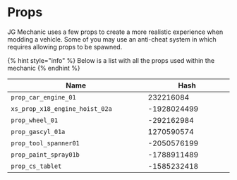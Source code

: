 # Props

JG Mechanic uses a few props to create a more realistic experience when modding a vehicle. Some of you may use an anti-cheat system in which requires allowing props to be spawned.

{% hint style="info" %}
Below is a list with all the props used within the mechanic
{% endhint %}

<table><thead><tr><th width="350">Name</th><th width="230">Hash</th></tr></thead><tbody><tr><td><code>prop_car_engine_01</code></td><td>232216084</td></tr><tr><td><code>xs_prop_x18_engine_hoist_02a</code></td><td>-1928024499</td></tr><tr><td><code>prop_wheel_01</code></td><td>-292162984</td></tr><tr><td><code>prop_gascyl_01a</code></td><td>1270590574</td></tr><tr><td><code>prop_tool_spanner01</code></td><td>-2050576199</td></tr><tr><td><code>prop_paint_spray01b</code></td><td>-1788911489</td></tr><tr><td><code>prop_cs_tablet</code></td><td>-1585232418</td></tr></tbody></table>
